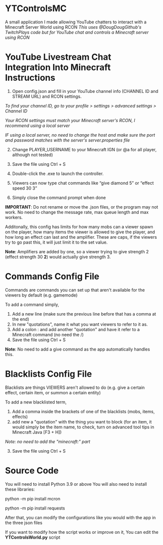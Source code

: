 # YTControlsMC
A small application I made allowing YouTube chatters to interact with a Minecraft Server World using RCON
*This uses @DougDougGithub's TwitchPlays code but for YouTube chat and controls a Minecraft server using RCON*

# YouTube Livestream Chat Integration Into Minecraft Instructions

1. Open config.json and fill in your YouTube channel info (CHANNEL ID and STREAM URL) and RCON settings.

*To find your channel ID, go to your profile > settings > advanced settings > Channel ID*

*Your RCON settings must match your Minecraft server's RCON, I recommend using a local server*

*IF using a local server, no need to change the host and make sure the port and password matches with the server's server.properties file*

2. Change PLAYER_USERNAME to your Minecraft IGN (or @a for all player, although not tested)

3. Save the file using Ctrl + S

4. Double-click the .exe to launch the controller.

5. Viewers can now type chat commands like “give diamond 5” or “effect speed 30 3”

6. Simply close the command prompt when done

**IMPORTANT**: Do not rename or move the .json files, or the program may not work. No need to change the message rate, max queue length and max workers. 

Additonally, this config has limits for how many mobs can a viewer spawn on the player, how many items the viewer is allowed to give the player, and how long an effect can last and the amplifier.
These are caps, if the viewers try to go past this, it will just limit it to the set value.

**Note**: Amplifiers are added by one, so a viewer trying to give strength 2 (effect strength 30 **2**) would actually give strength 3.

# Commands Config File

Commands are commands you can set up that aren't available for the viewers by default (e.g. gamemode)

To add a command simply, 
1. Add a new line (make sure the previous line before that has a comma at the end)
2. In new "quotations", name it what you want viewers to refer to it as.
3. Add a colon : and add another "quotation" and have it refer to a Minecraft command (no need the /)
4. Save the file using Ctrl + S

**Note**: No need to add a give command as the app automatically handles this.

# Blacklists Config File 

Blacklists are things VIEWERS aren't allowed to do (e.g. give a certain effect, certain item, or summon a certain entity)

To add a new blacklisted term,

1. Add a comma inside the brackets of one of the blacklists (mobs, items, effects)
2. add new a "quotation" with the thing you want to block (for an item, it would simply be the item name, to check, turn on advanced tool tips in Minecraft Java [F3 + H])
   
*Note: no need to add the "minecraft:" part*

3. Save the file using Ctrl + S

# Source Code
You will need to install Python 3.9 or above
You will also need to install these libraries:

python -m pip install mcron

python -m pip install requests

After that, you can modify the configurations like you would with the app in the three json files

If you want to modify how the script works or improve on it, You can edit the **YTControlsWorld.py** script
